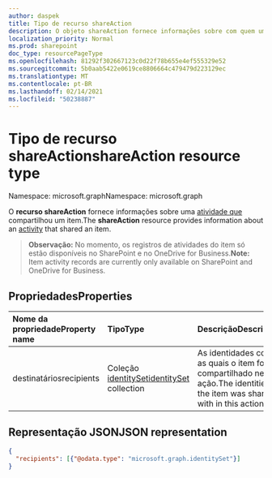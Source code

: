 ```yaml
---
author: daspek
title: Tipo de recurso shareAction
description: O objeto shareAction fornece informações sobre com quem um item foi compartilhado em uma ação de compartilhamento.
localization_priority: Normal
ms.prod: sharepoint
doc_type: resourcePageType
ms.openlocfilehash: 81292f302667123c0d22f78b655e4ef555329e52
ms.sourcegitcommit: 5b0aab5422e0619ce8806664c479479d223129ec
ms.translationtype: MT
ms.contentlocale: pt-BR
ms.lasthandoff: 02/14/2021
ms.locfileid: "50238887"
---
```

# <a name="shareaction-resource-type"></a><span data-ttu-id="63d28-103">Tipo de recurso shareAction</span><span class="sxs-lookup"><span data-stu-id="63d28-103">shareAction resource type</span></span>

<span data-ttu-id="63d28-104">Namespace: microsoft.graph</span><span class="sxs-lookup"><span data-stu-id="63d28-104">Namespace: microsoft.graph</span></span>

<span data-ttu-id="63d28-105">O **recurso shareAction** fornece informações sobre uma [atividade que][activity] compartilhou um item.</span><span class="sxs-lookup"><span data-stu-id="63d28-105">The **shareAction** resource provides information about an [activity][activity] that shared an item.</span></span>

><span data-ttu-id="63d28-106">**Observação:** No momento, os registros de atividades do item só estão disponíveis no SharePoint e no OneDrive for Business.</span><span class="sxs-lookup"><span data-stu-id="63d28-106">**Note:** Item activity records are currently only available on SharePoint and OneDrive for Business.</span></span>

[activity]: itemactivity.md

## <a name="properties"></a><span data-ttu-id="63d28-107">Propriedades</span><span class="sxs-lookup"><span data-stu-id="63d28-107">Properties</span></span>

| <span data-ttu-id="63d28-108">Nome da propriedade</span><span class="sxs-lookup"><span data-stu-id="63d28-108">Property name</span></span> | <span data-ttu-id="63d28-109">Tipo</span><span class="sxs-lookup"><span data-stu-id="63d28-109">Type</span></span>                       | <span data-ttu-id="63d28-110">Descrição</span><span class="sxs-lookup"><span data-stu-id="63d28-110">Description</span></span>
|:--------------|:---------------------------|:-----------------------------
| <span data-ttu-id="63d28-111">destinatários</span><span class="sxs-lookup"><span data-stu-id="63d28-111">recipients</span></span>    | <span data-ttu-id="63d28-112">Coleção [identitySet][]</span><span class="sxs-lookup"><span data-stu-id="63d28-112">[identitySet][] collection</span></span> | <span data-ttu-id="63d28-113">As identidades com as quais o item foi compartilhado nesta ação.</span><span class="sxs-lookup"><span data-stu-id="63d28-113">The identities the item was shared with in this action.</span></span>

[identitySet]: identityset.md

## <a name="json-representation"></a><span data-ttu-id="63d28-115">Representação JSON</span><span class="sxs-lookup"><span data-stu-id="63d28-115">JSON representation</span></span>

<!-- {
  "blockType": "resource",
  "optionalProperties": [ ],
  "@type": "microsoft.graph.shareAction"
}-->

```json
{
  "recipients": [{"@odata.type": "microsoft.graph.identitySet"}]
}
```

<!--
{
  "type": "#page.annotation",
  "description": "The shareAction object provides information about who an item was shared to in a share action.",
  "keywords": "activities,activity,action,mention",
  "section": "documentation",
  "tocPath": "Resources/shareAction",
  "suppressions": []
}
-->

